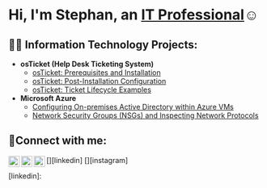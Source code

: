 <h1>Hi, I'm Stephan, an <a href="https://linkedin.com/in/stephan-gibson-9a863b344/">IT Professional</a>☺</h1>

<h2>👨‍💻 Information Technology Projects:</h2>

- <b>osTicket (Help Desk Ticketing System)</b>
  - [osTicket: Prerequisites and Installation](https://github.com/Tubiya/osticket-prereqs)
  - [osTicket: Post-Installation Configuration](https://github.com/Tubiya/post-install-config)
  - [osTicket: Ticket Lifecycle Examples](https://github.com/Tubiya/ticket-lifecycle)
- <b>Microsoft Azure</b>
  - [Configuring On-premises Active Directory within Azure VMs](https://github.com/Tubiya/configure-ad)
  - [Network Security Groups (NSGs) and Inspecting Network Protocols](https://github.com/Tubiya/azure-network-protocols)

<h2>🤳Connect with me:</h2>

[<img align="left" alt="Stephan | Twitter" width="22px" src="" />][twitter]
[<img align="left" alt="Stephan | LinkedIn" width="22px" src="" />][linkedin]
[<img align="left" alt="Stephan | Instagram" width="22px" src="" />][instagram]

[twitter]: 
[instagram]: 
[linkedin]: 

<!--
**Tubiya/Tubiya** is a ✨ _special_ ✨ repository because its `README.md` (this file) appears on your GitHub profile.

Here are some ideas to get you started:

- 🔭 I’m currently working on ...
- 🌱 I’m currently learning ...
- 👯 I’m looking to collaborate on ...
- 🤔 I’m looking for help with ...
- 💬 Ask me about ...
- 📫 How to reach me: ...
- 😄 Pronouns: ...
- ⚡ Fun fact: ...
-->
